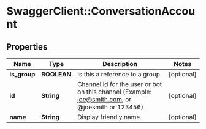 # SwaggerClient::ConversationAccount

## Properties
Name | Type | Description | Notes
------------ | ------------- | ------------- | -------------
**is_group** | **BOOLEAN** | Is this a reference to a group | [optional] 
**id** | **String** | Channel id for the user or bot on this channel (Example: joe@smith.com, or @joesmith or 123456) | [optional] 
**name** | **String** | Display friendly name | [optional] 


